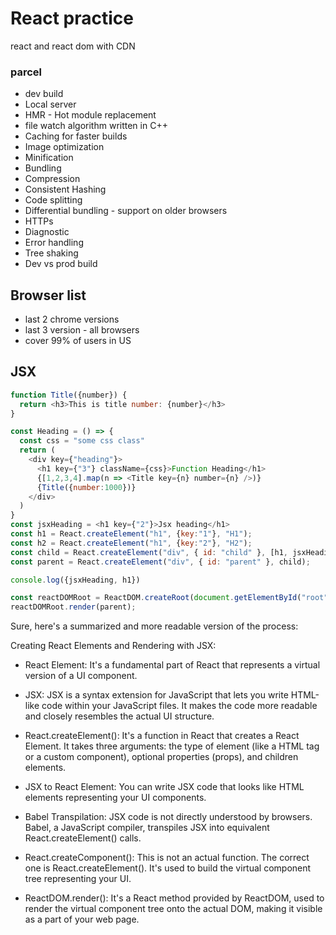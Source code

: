 # React practice

react and react dom with CDN

### parcel
- dev build
- Local server
- HMR - Hot module replacement
- file watch algorithm written in C++
- Caching for faster builds
- Image optimization
- Minification
- Bundling
- Compression
- Consistent Hashing
- Code splitting
- Differential bundling - support on older browsers
- HTTPs
- Diagnostic
- Error handling
- Tree shaking
- Dev vs prod build

## Browser list
- last 2 chrome versions
- last 3 version - all browsers
- cover 99% of users in US

## JSX

```JavaScript
function Title({number}) {
  return <h3>This is title number: {number}</h3>
}

const Heading = () => {
  const css = "some css class"
  return (
    <div key={"heading"}>
      <h1 key={"3"} className={css}>Function Heading</h1>
      {[1,2,3,4].map(n => <Title key={n} number={n} />)}
      {Title({number:1000})}
    </div>
  )
}
const jsxHeading = <h1 key={"2"}>Jsx heading</h1>
const h1 = React.createElement("h1", {key:"1"}, "H1");
const h2 = React.createElement("h1", {key:"2"}, "H2");
const child = React.createElement("div", { id: "child" }, [h1, jsxHeading, Heading()]);
const parent = React.createElement("div", { id: "parent" }, child);

console.log({jsxHeading, h1})

const reactDOMRoot = ReactDOM.createRoot(document.getElementById("root"));
reactDOMRoot.render(parent);

```

Sure, here's a summarized and more readable version of the process:

Creating React Elements and Rendering with JSX:

- React Element: It's a fundamental part of React that represents a virtual version of a UI component.

- JSX: JSX is a syntax extension for JavaScript that lets you write HTML-like code within your JavaScript files. It makes the code more readable and closely resembles the actual UI structure.

- React.createElement(): It's a function in React that creates a React Element. It takes three arguments: the type of element (like a HTML tag or a custom component), optional properties (props), and children elements.

- JSX to React Element: You can write JSX code that looks like HTML elements representing your UI components.

- Babel Transpilation: JSX code is not directly understood by browsers. Babel, a JavaScript compiler, transpiles JSX into equivalent React.createElement() calls.

- React.createComponent(): This is not an actual function. The correct one is React.createElement(). It's used to build the virtual component tree representing your UI.

- ReactDOM.render(): It's a React method provided by ReactDOM, used to render the virtual component tree onto the actual DOM, making it visible as a part of your web page.
